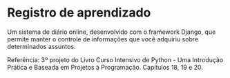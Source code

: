 # Registro de aprendizado
Um sistema de diário online, desenvolvido com o framework Django, que permite manter o controle de informações que você adquiriu sobre determinados assuntos.

Referência: 3º projeto do Livro Curso Intensivo de Python - Uma Introdução Prática e Baseada em Projetos à Programação. Capítulos 18, 19 e 20.
